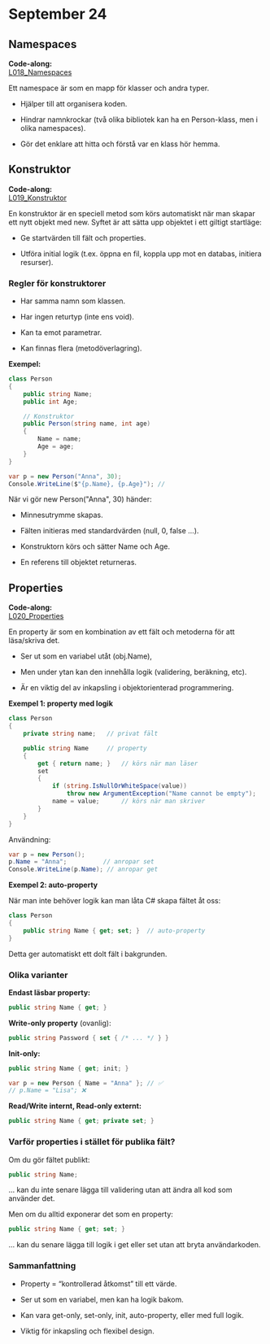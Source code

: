# September 24

## Namespaces

**Code-along:**  
[L018_Namespaces](https://github.com/everyloop/NEU25G-Csharp/blob/master/Code-alongs/L018_Namespaces/Program.cs)

Ett namespace är som en mapp för klasser och andra typer.

- Hjälper till att organisera koden.

- Hindrar namnkrockar (två olika bibliotek kan ha en Person-klass, men i olika namespaces).

- Gör det enklare att hitta och förstå var en klass hör hemma.

## Konstruktor

**Code-along:**  
[L019_Konstruktor](https://github.com/everyloop/NEU25G-Csharp/blob/master/Code-alongs/L019_Konstruktor/Program.cs)

En konstruktor är en speciell metod som körs automatiskt när man skapar ett nytt objekt med new.
Syftet är att sätta upp objektet i ett giltigt startläge:

- Ge startvärden till fält och properties.

- Utföra initial logik (t.ex. öppna en fil, koppla upp mot en databas, initiera resurser).

### Regler för konstruktorer

- Har samma namn som klassen.

- Har ingen returtyp (inte ens void).

- Kan ta emot parametrar.

- Kan finnas flera (metodöverlagring).

**Exempel:**
```cs
class Person
{
    public string Name;
    public int Age;

    // Konstruktor
    public Person(string name, int age)
    {
        Name = name;
        Age = age;
    }
}

var p = new Person("Anna", 30);
Console.WriteLine($"{p.Name}, {p.Age}"); // 
```
När vi gör new Person("Anna", 30) händer:

- Minnesutrymme skapas.

- Fälten initieras med standardvärden (null, 0, false …).

- Konstruktorn körs och sätter Name och Age.

- En referens till objektet returneras.

## Properties

**Code-along:**  
[L020_Properties](https://github.com/everyloop/NEU25G-Csharp/blob/master/Code-alongs/L020_Properties/Program.cs)

En property är som en kombination av ett fält och metoderna för att läsa/skriva det.

- Ser ut som en variabel utåt (obj.Name),

- Men under ytan kan den innehålla logik (validering, beräkning, etc).

- Är en viktig del av inkapsling i objektorienterad programmering.

**Exempel 1: property med logik**
```cs
class Person
{
    private string name;   // privat fält

    public string Name     // property
    {
        get { return name; }   // körs när man läser
        set 
        { 
            if (string.IsNullOrWhiteSpace(value))
                throw new ArgumentException("Name cannot be empty");
            name = value;      // körs när man skriver
        }
    }
}
```
Användning:
```cs
var p = new Person();
p.Name = "Anna";          // anropar set
Console.WriteLine(p.Name); // anropar get
```

**Exempel 2: auto-property**

När man inte behöver logik kan man låta C# skapa fältet åt oss:

```cs
class Person
{
    public string Name { get; set; }  // auto-property
}
```
Detta ger automatiskt ett dolt fält i bakgrunden.

### Olika varianter

**Endast läsbar property:**
```cs
public string Name { get; }
```

**Write-only property** (ovanlig):
```cs
public string Password { set { /* ... */ } }
```

**Init-only:**
```cs
public string Name { get; init; }

var p = new Person { Name = "Anna" }; // ✅
// p.Name = "Lisa"; ❌
```

**Read/Write internt, Read-only externt:**
```cs
public string Name { get; private set; }
```

### Varför properties i stället för publika fält?

Om du gör fältet publikt:
```cs
public string Name;
```
… kan du inte senare lägga till validering utan att ändra all kod som använder det.

Men om du alltid exponerar det som en property:

```cs
public string Name { get; set; }
```
… kan du senare lägga till logik i get eller set utan att bryta användarkoden.

### Sammanfattning

- Property = “kontrollerad åtkomst” till ett värde.

- Ser ut som en variabel, men kan ha logik bakom.

- Kan vara get-only, set-only, init, auto-property, eller med full logik.

- Viktig för inkapsling och flexibel design.
